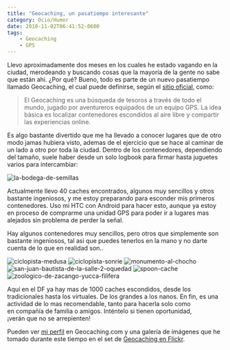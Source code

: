 ```yaml
---
title: "Geocaching, un pasatiempo interesante"
category: Ocio/Humor
date: 2010-11-02T06:41:52-0600
tags:
    - Geocaching
    - GPS
---
```


Llevo aproximadamente dos meses en los cuales he estado vagando en la ciudad, merodeando y buscando cosas que la mayoría de la gente no sabe que están ahi. ¿Por qué? Bueno, todo es parte de un nuevo pasatiempo llamado Geocaching, el cual puede definirse, según el [sitio oficial](http://www.geocaching.com/), como:

> El Geocaching es una búsqueda de tesoros a través de todo el mundo, jugado por aventureros equipados de un equipo GPS. La idea básica es localizar contenedores escondidos al aire libre y compartir las experiencias online.
>

Es algo bastante divertido que me ha llevado a conocer lugares que de otro modo jamas hubiera visto, ademas de el ejercicio que se hace al caminar de un lado a otro por toda la ciudad. Dentro de los contenedores, dependiendo del tamaño, suele haber desde un solo logbook para firmar hasta juguetes varios para intercambiar:

![la-bodega-de-semillas](la-bodega-de-semillas.jpg "La bodega de semillas")

Actualmente llevo 40 caches encontrados, algunos muy sencillos y otros bastante ingeniosos, y me estoy preparando para esconder mis primeros contenedores. Uso mi HTC con Android para hacer esto, aunque ya estoy en proceso de comprarme una unidad GPS para poder ir a lugares mas alejados sin problema de perder la señal.

Hay algunos contenedores muy sencillos, pero otros que simplemente son bastante ingeniosos, tal asi que puedes tenerlos en la mano y no darte cuenta de lo que en realidad son..

![ciclopista-medusa](ciclopista-medusa.jpg "Ciclopista Medusa")
![ciclopista-sonrie](ciclopista-sonrie.jpg "Ciclopista Sonrie")
![monumento-al-chocho](monumento-al-chocho.jpg "Monumento al Chocho")
![san-juan-bautista-de-la-salle-2-oquedad](san-juan-bautista-de-la-salle-2-oquedad.jpg "San Juan Bautista de la Salle 2 - Oquedad")
![spoon-cache](spoon-cache.jpg "Spoon Cache")
![zoologico-de-zacango-yucca-filifera](zoologico-de-zacango-yucca-filifera.jpg "Zoologico de Zacango - Yucca Filifera")

Aquí en el DF ya hay mas de 1000 caches escondidos, desde los tradicionales hasta los virtuales. De los grandes a los nanos. En fin, es una actividad de lo mas recomendable, tanto para hacerla solo como en compañía de familia o amigos. Inténtelo si tienen oportunidad, ¡verán que no se arrepienten!

Pueden ver [mi perfil](http://www.geocaching.com/profile/?guid=8514e7a9-28b0-4547-8ef2-26b7bf31fca8) en Geocaching.com y una galería de imágenes que he tomado durante este tiempo en el set de [Geocaching en Flickr](http://www.flickr.com/photos/oso96_2000/sets/72157625076985648/detail/).